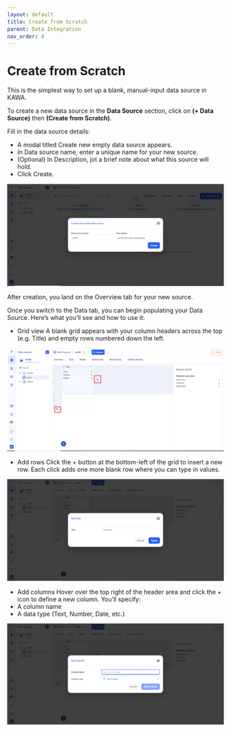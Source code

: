 ```yaml
---
layout: default
title: Create from Scratch
parent: Data Integration
nav_order: 4
---
```


# Create from Scratch

This is the simplest way to set up a blank, manual-input data source in KAWA.

To create a new data source in the __Data Source__ section, click on __(+ Data Source)__ then __(Create from Scratch)__.

Fill in the data source details:
- A modal titled Create new empty data source appears.
- In Data source name, enter a unique name for your new source.
- (Optional) In Description, jot a brief note about what this source will hold.
- Click Create.

![Data](./readme-assets/data_source_scratch1.png)

After creation, you land on the Overview tab for your new source.

Once you switch to the Data tab, you can begin populating your Data Source. Here’s what you’ll see and how to use it:
- Grid view
A blank grid appears with your column headers across the top (e.g. Title) and empty rows numbered down the left.

![Data](./readme-assets/data_source_scratch2.png)

- Add rows
Click the + button at the bottom-left of the grid to insert a new row. Each click adds one more blank row where you can type in values.

![Data](./readme-assets/data_source_scratch3.png)

- Add columns
Hover over the top right of the header area and click the + icon to define a new column. You’ll specify:
 - A column name
 - A data type (Text, Number, Date, etc.)

![Data](./readme-assets/data_source_scratch4.png)
